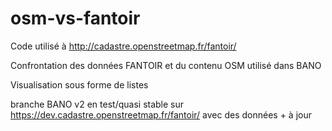 osm-vs-fantoir
==============

Code utilisé à http://cadastre.openstreetmap.fr/fantoir/

Confrontation des données FANTOIR et du contenu OSM utilisé dans BANO

Visualisation sous forme de listes

branche BANO v2 en test/quasi stable sur https://dev.cadastre.openstreetmap.fr/fantoir/ avec des données + à jour
